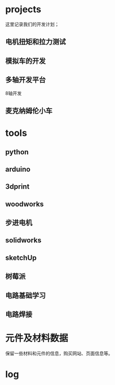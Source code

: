 
# projects

这里记录我们的开发计划；

## 电机扭矩和拉力测试

## 模拟车的开发

## 多轴开发平台

8轴开发

## 麦克纳姆伦小车

# tools

## python

## arduino

## 3dprint

## woodworks

## 步进电机

## solidworks

## sketchUp

## 树莓派

## 电路基础学习

## 电路焊接



# 元件及材料数据

保留一些材料和元件的信息，购买网站、页面信息等。

# log

